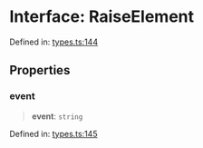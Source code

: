 # Interface: RaiseElement

Defined in: [types.ts:144](https://github.com/caweinshenker/sxcml-js/blob/957847bdc6405b8502a575517be9bde5a1c195dc/src/types.ts#L144)

## Properties

### event

> **event**: `string`

Defined in: [types.ts:145](https://github.com/caweinshenker/sxcml-js/blob/957847bdc6405b8502a575517be9bde5a1c195dc/src/types.ts#L145)
